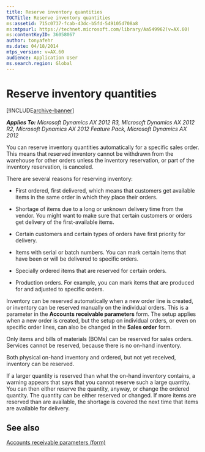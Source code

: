 ```yaml
---
title: Reserve inventory quantities
TOCTitle: Reserve inventory quantities
ms:assetid: 715c0737-fcab-43dc-b5fd-549105d708a8
ms:mtpsurl: https://technet.microsoft.com/library/Aa549962(v=AX.60)
ms:contentKeyID: 36058067
author: tonyafehr
ms.date: 04/18/2014
mtps_version: v=AX.60
audience: Application User
ms.search.region: Global
---
```


# Reserve inventory quantities 


[!INCLUDE[archive-banner](includes/archive-banner.md)]


_**Applies To:** Microsoft Dynamics AX 2012 R3, Microsoft Dynamics AX 2012 R2, Microsoft Dynamics AX 2012 Feature Pack, Microsoft Dynamics AX 2012_

You can reserve inventory quantities automatically for a specific sales order. This means that reserved inventory cannot be withdrawn from the warehouse for other orders unless the inventory reservation, or part of the inventory reservation, is canceled.

There are several reasons for reserving inventory:

  - First ordered, first delivered, which means that customers get available items in the same order in which they place their orders.

  - Shortage of items due to a long or unknown delivery time from the vendor. You might want to make sure that certain customers or orders get delivery of the first-available items.

  - Certain customers and certain types of orders have first priority for delivery.

  - Items with serial or batch numbers. You can mark certain items that have been or will be delivered to specific orders.

  - Specially ordered items that are reserved for certain orders.

  - Production orders. For example, you can mark items that are produced for and adjusted to specific orders.

Inventory can be reserved automatically when a new order line is created, or inventory can be reserved manually on the individual orders. This is a parameter in the **Accounts receivable parameters** form. The setup applies when a new order is created, but the setup on individual orders, or even on specific order lines, can also be changed in the **Sales order** form.

Only items and bills of materials (BOMs) can be reserved for sales orders. Services cannot be reserved, because there is no on-hand inventory.

Both physical on-hand inventory and ordered, but not yet received, inventory can be reserved.

If a larger quantity is reserved than what the on-hand inventory contains, a warning appears that says that you cannot reserve such a large quantity. You can then either reserve the quantity, anyway, or change the ordered quantity. The quantity can be either reserved or changed. If more items are reserved than are available, the shortage is covered the next time that items are available for delivery.

## See also

[Accounts receivable parameters (form)](https://technet.microsoft.com/library/aa576993\(v=ax.60\))

  



